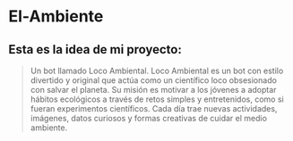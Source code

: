 # El-Ambiente

## Esta es la idea de mi proyecto:
> Un bot llamado Loco Ambiental.
> Loco Ambiental es un bot con estilo divertido y original que actúa como un científico loco obsesionado con salvar el planeta. Su misión es motivar a los jóvenes a adoptar hábitos ecológicos a través de retos simples y entretenidos, como si fueran experimentos científicos. Cada día trae nuevas actividades, imágenes, datos curiosos y formas creativas de cuidar el medio ambiente.
